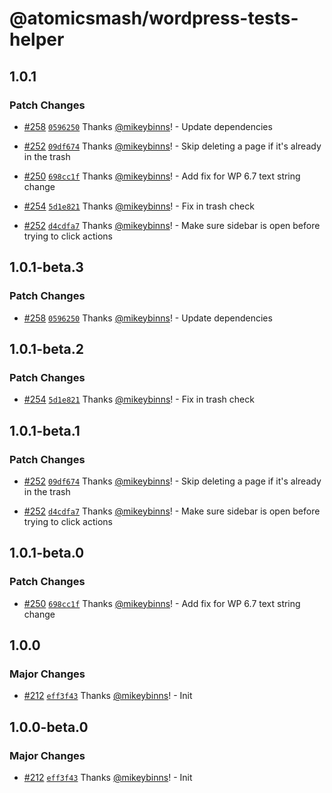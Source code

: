 # @atomicsmash/wordpress-tests-helper

## 1.0.1

### Patch Changes

- [#258](https://github.com/AtomicSmash/packages/pull/258) [`0596250`](https://github.com/AtomicSmash/packages/commit/05962505f7e665bb61d7c603fa5ad2fc6f937280) Thanks [@mikeybinns](https://github.com/mikeybinns)! - Update dependencies

- [#252](https://github.com/AtomicSmash/packages/pull/252) [`09df674`](https://github.com/AtomicSmash/packages/commit/09df6746974068ab1ccb1912834f6236780bf37c) Thanks [@mikeybinns](https://github.com/mikeybinns)! - Skip deleting a page if it's already in the trash

- [#250](https://github.com/AtomicSmash/packages/pull/250) [`698cc1f`](https://github.com/AtomicSmash/packages/commit/698cc1f3868b46895cd7b2d5f6f0d27e77dd3de8) Thanks [@mikeybinns](https://github.com/mikeybinns)! - Add fix for WP 6.7 text string change

- [#254](https://github.com/AtomicSmash/packages/pull/254) [`5d1e821`](https://github.com/AtomicSmash/packages/commit/5d1e8213a5f9ce872d2009a367c9bac3a6ea00ab) Thanks [@mikeybinns](https://github.com/mikeybinns)! - Fix in trash check

- [#252](https://github.com/AtomicSmash/packages/pull/252) [`d4cdfa7`](https://github.com/AtomicSmash/packages/commit/d4cdfa79668ada8b0b1828d7c5eb59f3e557b670) Thanks [@mikeybinns](https://github.com/mikeybinns)! - Make sure sidebar is open before trying to click actions

## 1.0.1-beta.3

### Patch Changes

- [#258](https://github.com/AtomicSmash/packages/pull/258) [`0596250`](https://github.com/AtomicSmash/packages/commit/05962505f7e665bb61d7c603fa5ad2fc6f937280) Thanks [@mikeybinns](https://github.com/mikeybinns)! - Update dependencies

## 1.0.1-beta.2

### Patch Changes

- [#254](https://github.com/AtomicSmash/packages/pull/254) [`5d1e821`](https://github.com/AtomicSmash/packages/commit/5d1e8213a5f9ce872d2009a367c9bac3a6ea00ab) Thanks [@mikeybinns](https://github.com/mikeybinns)! - Fix in trash check

## 1.0.1-beta.1

### Patch Changes

- [#252](https://github.com/AtomicSmash/packages/pull/252) [`09df674`](https://github.com/AtomicSmash/packages/commit/09df6746974068ab1ccb1912834f6236780bf37c) Thanks [@mikeybinns](https://github.com/mikeybinns)! - Skip deleting a page if it's already in the trash

- [#252](https://github.com/AtomicSmash/packages/pull/252) [`d4cdfa7`](https://github.com/AtomicSmash/packages/commit/d4cdfa79668ada8b0b1828d7c5eb59f3e557b670) Thanks [@mikeybinns](https://github.com/mikeybinns)! - Make sure sidebar is open before trying to click actions

## 1.0.1-beta.0

### Patch Changes

- [#250](https://github.com/AtomicSmash/packages/pull/250) [`698cc1f`](https://github.com/AtomicSmash/packages/commit/698cc1f3868b46895cd7b2d5f6f0d27e77dd3de8) Thanks [@mikeybinns](https://github.com/mikeybinns)! - Add fix for WP 6.7 text string change

## 1.0.0

### Major Changes

- [#212](https://github.com/AtomicSmash/packages/pull/212) [`eff3f43`](https://github.com/AtomicSmash/packages/commit/eff3f43075eb5d3d181f2596251a756eeac82bc9) Thanks [@mikeybinns](https://github.com/mikeybinns)! - Init

## 1.0.0-beta.0

### Major Changes

- [#212](https://github.com/AtomicSmash/packages/pull/212) [`eff3f43`](https://github.com/AtomicSmash/packages/commit/eff3f43075eb5d3d181f2596251a756eeac82bc9) Thanks [@mikeybinns](https://github.com/mikeybinns)! - Init
